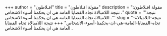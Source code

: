 +++
author = "افـلاطون"
title = "مقولة افـلاطون"
description = "مقولة افـلاطون: نتيجة اللامبالاة تجاه القضايا العامة هي ان يحكمنا أسوء الاشخاص ."
quote = '''نتيجة اللامبالاة تجاه القضايا العامة هي ان يحكمنا أسوء الاشخاص .'''
slug = "نتيجة-اللامبالاة-تجاه-القضايا-العامة-هي-ان-يحكمنا-أسوء-الاشخاص"
+++
نتيجة اللامبالاة تجاه القضايا العامة هي ان يحكمنا أسوء الاشخاص .
